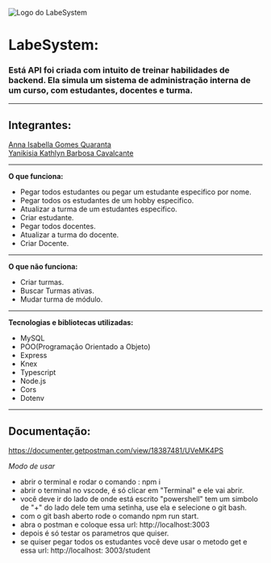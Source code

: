 ![Logo do LabeSystem](https://labenu.notion.site/image/https%3A%2F%2Fs3-us-west-2.amazonaws.com%2Fsecure.notion-static.com%2Fcc180129-9094-4c61-b090-0e2ed9dbc4d6%2F120907410-7dbd7000-c637-11eb-83cf-dd7ac8812e02_(1).png?table=block&id=2519db1c-4a5e-4b42-b91f-df35a2db826b&spaceId=f97190af-c9c2-4592-9ae2-6311b6b728de&width=1250&userId=&cache=v2) 

# LabeSystem:
### Está API foi criada com intuito de treinar habilidades de backend. Ela simula um sistema de administração interna de um curso, com estudantes, docentes e turma.

---
## Integrantes:

<a href="https://github.com/BellaQuaranta"> Anna Isabella Gomes Quaranta </a>
</br>
<a href="https://github.com/yanikisia"> Yanikisia Kathlyn Barbosa Cavalcante </a>

---
**O que funciona:**
- Pegar todos estudantes ou pegar um estudante especifico por nome.
- Pegar todos os estudantes de um hobby especifico.
- Atualizar a turma de um estudantes especifico.
- Criar estudante.
- Pegar todos docentes.
- Atualizar a turma do docente.
- Criar Docente.

---

**O que não funciona:**
- Criar turmas.
- Buscar Turmas ativas.
- Mudar turma de módulo.

---

**Tecnologias e bibliotecas utilizadas:**
- MySQL
- POO(Programação Orientado a Objeto)
- Express
- Knex
- Typescript
- Node.js
- Cors
- Dotenv

---
## Documentação:
https://documenter.getpostman.com/view/18387481/UVeMK4PS

*Modo de usar*

- abrir o terminal e rodar o comando : npm i
- abrir o terminal no vscode, é só clicar em "Terminal" e ele vai abrir.
- você deve ir do lado de onde está escrito "powershell" tem um simbolo de "+" do lado dele tem uma setinha, use ela e selecione o git bash.
- com o git bash aberto rode o comando npm run start.
- abra o postman e coloque essa url: http://localhost:3003
- depois é só testar os parametros que quiser.
- se quiser pegar todos os estudantes você deve usar o metodo get e essa url: http://localhost: 3003/student